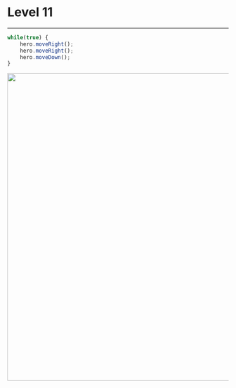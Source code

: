 # Level 11
___

```js
while(true) {
    hero.moveRight();
    hero.moveRight();
    hero.moveDown();   
}
```
<img src="images/2023-05-24_08_52_53-Weiter_hinabsteigen_-_CodeCombat___CodeCombat_und_2_weitere_Seiten_-_Geschäftlic.png" width="700">
 